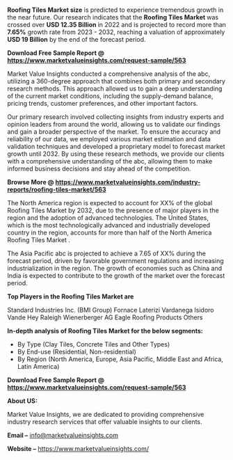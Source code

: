 <p>&nbsp;</p>
<p>&nbsp;</p>
<p><strong>Roofing Tiles Market size</strong> is predicted to experience tremendous growth in the near future. Our research indicates that the <strong>Roofing Tiles Market&nbsp;</strong>was crossed over <strong>USD 12.35&nbsp;</strong><strong>Billion </strong>in 2022 and is projected to record more than <strong>7.65%</strong> growth rate from 2023 - 2032, reaching a valuation of approximately <strong>USD 19 Billion</strong> by the end of the forecast period.</p>
<p><strong>Download Free Sample Report @ <a href=""https://www.marketvalueinsights.com/request-sample/563"">https://www.marketvalueinsights.com/request-sample/563</a> </strong></p>
<p>Market Value Insights conducted a comprehensive analysis of the abc, utilizing a 360-degree approach that combines both primary and secondary research methods. This approach allowed us to gain a deep understanding of the current market conditions, including the supply-demand balance, pricing trends, customer preferences, and other important factors.</p>
<p>Our primary research involved collecting insights from industry experts and opinion leaders from around the world, allowing us to validate our findings and gain a broader perspective of the market. To ensure the accuracy and reliability of our data, we employed various market estimation and data validation techniques and developed a proprietary model to forecast market growth until 2032. By using these research methods, we provide our clients with a comprehensive understanding of the abc, allowing them to make informed business decisions and stay ahead of the competition.</p>
<p><strong>Browse More @ <a href=""https://www.marketvalueinsights.com/industry-reports/roofing-tiles-market/563"">https://www.marketvalueinsights.com/industry-reports/roofing-tiles-market/563</a> </strong></p>
<p>The North America region is expected to account for XX% of the global Roofing Tiles Market&nbsp;by 2032, due to the presence of major players in the region and the adoption of advanced technologies. The United States, which is the most technologically advanced and industrially developed country in the region, accounts for more than half of the North America Roofing Tiles Market&nbsp;.</p>
<p>The Asia Pacific abc is projected to achieve a 7.65 of XX% during the forecast period, driven by favorable government regulations and increasing industrialization in the region. The growth of economies such as China and India is expected to contribute to the growth of the market over the forecast period.</p>
<p><strong>Top Players in the Roofing Tiles Market&nbsp;are</strong></p>
<p>Standard Industries Inc. (BMI Group) 
Fornace Laterizi Vardanega Isidoro 
Vande Hey Raleigh 
Wienerberger AG 
Eagle Roofing Products
Others</p>
<p><strong>In-depth analysis of Roofing Tiles Market&nbsp;for the below segments: </strong></p>
<ul>
<li>By Type (Clay Tiles, Concrete Tiles and Other Types)</li>
<li>By End-use (Residential, Non-residential)</li>
<li>By Region (North America, Europe, Asia Pacific, Middle East and Africa, Latin America)</li>
</ul>
<p><strong>Download Free Sample Report @ <a href=""https://www.marketvalueinsights.com/request-sample/563"">https://www.marketvalueinsights.com/request-sample/563</a></strong></p>
<p><strong>About US:</strong></p>
<p>Market Value Insights, we are dedicated to providing comprehensive industry research services that offer valuable insights to our clients.</p>
<p><strong>Email &ndash;</strong> <a href=""mailto:info@marketvalueinsights.com"">info@marketvalueinsights.com</a></p>
<p><strong>Website &ndash;</strong> <a href=""https://www.marketvalueinsights.com/"">https://www.marketvalueinsights.com/</a>&nbsp;</p>
<p>&nbsp;</p>

